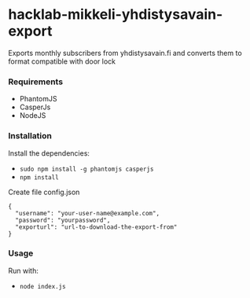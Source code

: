 # hacklab-mikkeli-yhdistysavain-export
Exports monthly subscribers from yhdistysavain.fi and converts them to format compatible with door lock

### Requirements

- PhantomJS
- CasperJs
- NodeJS

### Installation 

Install the dependencies:

- `sudo npm install -g phantomjs casperjs`
- `npm install`


Create file config.json
```
{
  "username": "your-user-name@example.com",
  "password": "yourpassword",
  "exporturl": "url-to-download-the-export-from"
}
```
### Usage

Run with:

- `node index.js`

